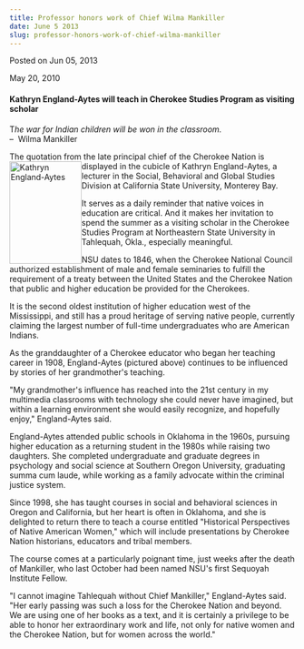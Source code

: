 ```yaml
---
title: Professor honors work of Chief Wilma Mankiller
date: June 5 2013
slug: professor-honors-work-of-chief-wilma-mankiller
---
```





<span class="date">Posted on Jun 05, 2013    </span>
<p>May 20, 2010</p>
<h4><strong>Kathryn England-Aytes will teach in Cherokee Studies
Program as visiting scholar</strong></h4>
<p>T<em>he war for Indian children will be won in the
classroom.</em><br>
&#x2013; &#xA0;Wilma Mankiller</br></p>
<p>The quotation from the late principal chief of the Cherokee
Nation is displayed <img alt="Kathryn England-Aytes" height="180" src="http://news.csumb.edu/sites/default/files/65/igx_migrate/images/Kathryn.jpg" style="float:left" width="127">in the cubicle of Kathryn
England-Aytes, a lecturer in the Social, Behavioral and Global
Studies Division at California State University, Monterey
Bay.&#xA0;</img></p>
<p>It serves as a daily reminder that native voices in education
are critical. And it makes her invitation to spend the summer as a
visiting scholar in the Cherokee Studies Program at Northeastern
State University in Tahlequah, Okla., especially meaningful.</p>
<p>NSU dates to 1846, when the Cherokee National Council authorized
establishment of male and female seminaries to fulfill the
requirement of a treaty between the United States and the Cherokee
Nation that public and higher education be provided for the
Cherokees.</p>
<p>It is the second oldest institution of higher education west of
the Mississippi, and still has a proud heritage of serving native
people, currently claiming the largest number of full-time
undergraduates who are American Indians.</p>
<p>As the granddaughter of a Cherokee educator who began her
teaching career in 1908, England-Aytes (pictured above) continues
to be influenced by stories of her grandmother&apos;s teaching.</p>
<p>&quot;My grandmother&apos;s influence has reached into the 21st century in
my multimedia classrooms with technology she could never have
imagined, but within a learning environment she would easily
recognize, and hopefully enjoy,&quot; England-Aytes said.</p>
<p>England-Aytes attended public schools in Oklahoma in the 1960s,
pursuing higher education as a returning student in the 1980s while
raising two daughters. She completed undergraduate and graduate
degrees in psychology and social science at Southern Oregon
University, graduating summa cum laude, while working as a family
advocate within the criminal justice system.</p>
<p>Since 1998, she has taught courses in social and behavioral
sciences in Oregon and California, but her heart is often in
Oklahoma, and she is delighted to return there to teach a course
entitled &quot;Historical Perspectives of Native American Women,&quot; which
will include presentations by Cherokee Nation historians, educators
and tribal members.&#xA0;</p>
<p>The course comes at a particularly poignant time, just weeks
after the death of Mankiller, who last October had been named NSU&apos;s
first Sequoyah Institute Fellow.</p>
<p>&quot;I cannot imagine Tahlequah without Chief Mankiller,&quot;
England-Aytes said. &quot;Her early passing was such a loss for the
Cherokee Nation and beyond. We are using one of her books as a
text, and it is certainly a privilege to be able to honor her
extraordinary work and life, not only for native women and the
Cherokee Nation, but for women across the world.&quot;</p>





